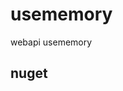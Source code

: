 # usememory
webapi usememory

## nuget           <PackageReference Include="Microsoft.EntityFrameworkCore.InMemory" Version="8.0.7" />